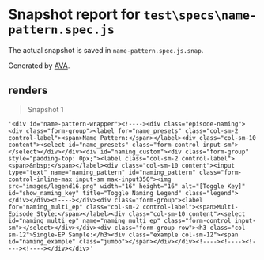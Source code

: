 # Snapshot report for `test\specs\name-pattern.spec.js`

The actual snapshot is saved in `name-pattern.spec.js.snap`.

Generated by [AVA](https://ava.li).

## renders

> Snapshot 1

    '<div id="name-pattern-wrapper"><!----><div class="episode-naming"><div class="form-group"><label for="name_presets" class="col-sm-2 control-label"><span>Name Pattern:</span></label><div class="col-sm-10 content"><select id="name_presets" class="form-control input-sm"></select></div></div><div id="naming_custom"><div class="form-group" style="padding-top: 0px;"><label class="col-sm-2 control-label"><span>&nbsp;</span></label><div class="col-sm-10 content"><input type="text" name="naming_pattern" id="naming_pattern" class="form-control-inline-max input-sm max-input350"><img src="images/legend16.png" width="16" height="16" alt="[Toggle Key]" id="show_naming_key" title="Toggle Naming Legend" class="legend"></div></div><!----></div><div class="form-group"><label for="naming_multi_ep" class="col-sm-2 control-label"><span>Multi-Episode Style:</span></label><div class="col-sm-10 content"><select id="naming_multi_ep" name="naming_multi_ep" class="form-control input-sm"></select></div></div><div class="form-group row"><h3 class="col-sm-12">Single-EP Sample:</h3><div class="example col-sm-12"><span id="naming_example" class="jumbo"></span></div></div><!----><!----><!----><!----></div></div>'

